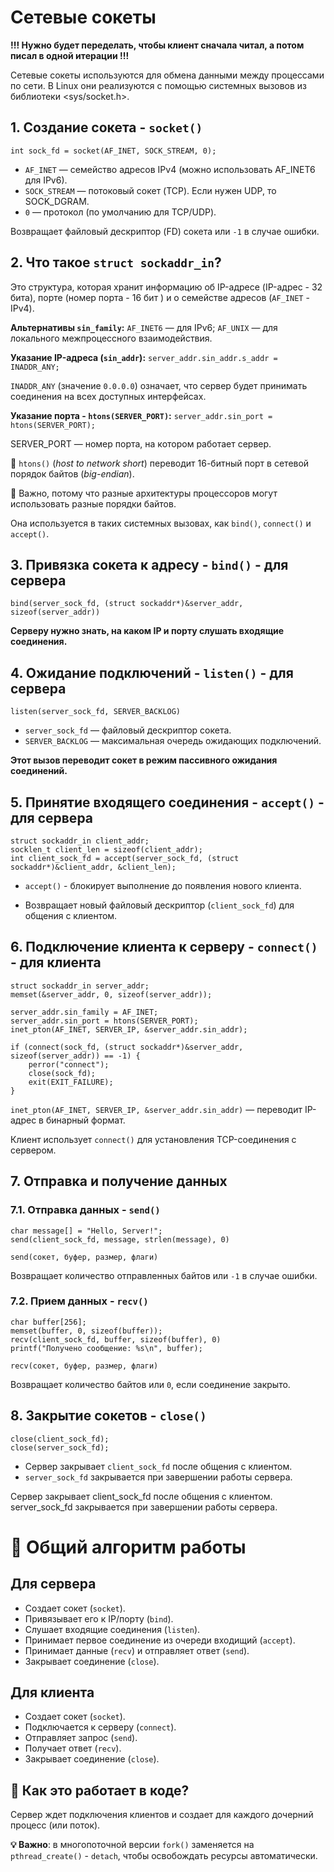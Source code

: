 # Сетевые сокеты 

**!!! Нужно будет переделать, чтобы клиент сначала читал, а потом писал в одной итерации !!!**

Сетевые сокеты используются для обмена данными между процессами по сети. В Linux они реализуются с помощью системных вызовов из библиотеки <sys/socket.h>. 

## 1. Создание сокета - `socket()`

```
int sock_fd = socket(AF_INET, SOCK_STREAM, 0);
```

* `AF_INET` — семейство адресов IPv4 (можно использовать AF_INET6 для IPv6).
* `SOCK_STREAM` — потоковый сокет (TCP). Если нужен UDP, то SOCK_DGRAM.
* `0` — протокол (по умолчанию для TCP/UDP).

Возвращает файловый дескриптор (FD) сокета или `-1` в случае ошибки.

## 2. Что такое `struct sockaddr_in`?

Это структура, которая хранит информацию об IP-адресе (IP-адрес - 32 бита), порте (номер порта - 16 бит ) и о семействе адресов (`AF_INET` - IPv4). 

**Альтернативы `sin_family`:** `AF_INET6` — для IPv6; `AF_UNIX` — для локального межпроцессного взаимодействия.

**Указание IP-адреса (`sin_addr`):** `server_addr.sin_addr.s_addr = INADDR_ANY;`

`INADDR_ANY` (значение `0.0.0.0`) означает, что сервер будет принимать соединения на всех доступных интерфейсах.

**Указание порта - `htons(SERVER_PORT)`:** `server_addr.sin_port = htons(SERVER_PORT);`

SERVER_PORT — номер порта, на котором работает сервер.

📌 `htons()` (*host to network short*) переводит 16-битный порт в сетевой порядок байтов (*big-endian*).

📌 Важно, потому что разные архитектуры процессоров могут использовать разные порядки байтов.

Она используется в таких системных вызовах, как `bind()`, `connect()` и `accept()`.

## 3. Привязка сокета к адресу - `bind()` - для сервера

```
bind(server_sock_fd, (struct sockaddr*)&server_addr, sizeof(server_addr))
```

**Серверу нужно знать, на каком IP и порту слушать входящие соединения.**

## 4. Ожидание подключений - `listen()` - для сервера

```
listen(server_sock_fd, SERVER_BACKLOG)
```

* `server_sock_fd` — файловый дескриптор сокета.
* `SERVER_BACKLOG` — максимальная очередь ожидающих подключений.

**Этот вызов переводит сокет в режим пассивного ожидания соединений.**

## 5. Принятие входящего соединения - `accept()` - для сервера

```
struct sockaddr_in client_addr;
socklen_t client_len = sizeof(client_addr);
int client_sock_fd = accept(server_sock_fd, (struct sockaddr*)&client_addr, &client_len);
```

* `accept()` - блокирует выполнение до появления нового клиента.

* Возвращает новый файловый дескриптор (`client_sock_fd`) для общения с клиентом.

## 6. Подключение клиента к серверу - `connect()` - для клиента

```
struct sockaddr_in server_addr;
memset(&server_addr, 0, sizeof(server_addr));

server_addr.sin_family = AF_INET;
server_addr.sin_port = htons(SERVER_PORT);
inet_pton(AF_INET, SERVER_IP, &server_addr.sin_addr); 

if (connect(sock_fd, (struct sockaddr*)&server_addr, sizeof(server_addr)) == -1) {
    perror("connect");
    close(sock_fd);
    exit(EXIT_FAILURE);
}
```

`inet_pton(AF_INET, SERVER_IP, &server_addr.sin_addr)` — переводит IP-адрес в бинарный формат.

Клиент использует `connect()` для установления TCP-соединения с сервером.

## 7. Отправка и получение данных

### 7.1. Отправка данных - `send()`

```
char message[] = "Hello, Server!";
send(client_sock_fd, message, strlen(message), 0)
```

`send(сокет, буфер, размер, флаги)`

Возвращает количество отправленных байтов или `-1` в случае ошибки.

### 7.2. Прием данных - `recv()`

```
char buffer[256];
memset(buffer, 0, sizeof(buffer));
recv(client_sock_fd, buffer, sizeof(buffer), 0)
printf("Получено сообщение: %s\n", buffer);
```

`recv(сокет, буфер, размер, флаги)`

Возвращает количество байтов или `0`, если соединение закрыто.

## 8. Закрытие сокетов - `close()`

```
close(client_sock_fd);
close(server_sock_fd);
```

* Сервер закрывает `client_sock_fd` после общения с клиентом.
* `server_sock_fd` закрывается при завершении работы сервера.

Сервер закрывает client_sock_fd после общения с клиентом.
server_sock_fd закрывается при завершении работы сервера.

# 🔹 Общий алгоритм работы

## Для сервера

* Создает сокет (`socket`).
* Привязывает его к IP/порту (`bind`).
* Слушает входящие соединения (`listen`).
* Принимает первое соединение из очереди входищий (`accept`).
* Принимает данные (`recv`) и отправляет ответ (`send`).
* Закрывает соединение (`close`).

## Для клиента

* Создает сокет (`socket`).
* Подключается к серверу (`connect`).
* Отправляет запрос (`send`).
* Получает ответ (`recv`).
* Закрывает соединение (`close`).

## 🔹 Как это работает в коде?

Cервер ждет подключения клиентов и создает для каждого дочерний процесс (или поток).

**💡 Важно**: в многопоточной версии `fork()` заменяется на `pthread_create()` - `detach`, чтобы освобождать ресурсы автоматически.

